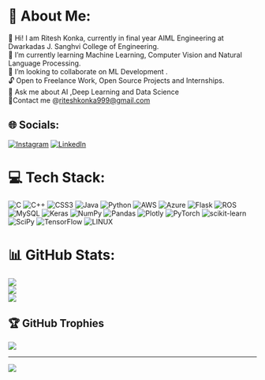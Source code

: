 # 💫 About Me:
🤝 Hi! I am Ritesh Konka, currently in final year AIML Engineering at Dwarkadas J. Sanghvi College of Engineering.<br>🌱 I’m currently learning Machine Learning, Computer Vision and  Natural Language Processing.<br>👯 I’m looking to collaborate on ML Development .<br>🔓 Open to Freelance Work, Open Source Projects and Internships.<br>💬 Ask me about AI ,Deep Learning and Data Science<br>📧Contact me @riteshkonka999@gmail.com


## 🌐 Socials:
[![Instagram](https://img.shields.io/badge/Instagram-%23E4405F.svg?logo=Instagram&logoColor=white)](https://instagram.com/_riteshkonka_) [![LinkedIn](https://img.shields.io/badge/LinkedIn-%230077B5.svg?logo=linkedin&logoColor=white)](https://linkedin.com/in/ritesh-konka) 

# 💻 Tech Stack:
![C](https://img.shields.io/badge/c-%2300599C.svg?style=flat&logo=c&logoColor=white) ![C++](https://img.shields.io/badge/c++-%2300599C.svg?style=flat&logo=c%2B%2B&logoColor=white) ![CSS3](https://img.shields.io/badge/css3-%231572B6.svg?style=flat&logo=css3&logoColor=white) ![Java](https://img.shields.io/badge/java-%23ED8B00.svg?style=flat&logo=java&logoColor=white) ![Python](https://img.shields.io/badge/python-3670A0?style=flat&logo=python&logoColor=ffdd54) ![AWS](https://img.shields.io/badge/AWS-%23FF9900.svg?style=flat&logo=amazon-aws&logoColor=white) ![Azure](https://img.shields.io/badge/azure-%230072C6.svg?style=flat&logo=azure-devops&logoColor=white) ![Flask](https://img.shields.io/badge/flask-%23000.svg?style=flat&logo=flask&logoColor=white) ![ROS](https://img.shields.io/badge/ros-%230A0FF9.svg?style=flat&logo=ros&logoColor=white) ![MySQL](https://img.shields.io/badge/mysql-%2300f.svg?style=flat&logo=mysql&logoColor=white) ![Keras](https://img.shields.io/badge/Keras-%23D00000.svg?style=flat&logo=Keras&logoColor=white) ![NumPy](https://img.shields.io/badge/numpy-%23013243.svg?style=flat&logo=numpy&logoColor=white) ![Pandas](https://img.shields.io/badge/pandas-%23150458.svg?style=flat&logo=pandas&logoColor=white) ![Plotly](https://img.shields.io/badge/Plotly-%233F4F75.svg?style=flat&logo=plotly&logoColor=white) ![PyTorch](https://img.shields.io/badge/PyTorch-%23EE4C2C.svg?style=flat&logo=PyTorch&logoColor=white) ![scikit-learn](https://img.shields.io/badge/scikit--learn-%23F7931E.svg?style=flat&logo=scikit-learn&logoColor=white) ![SciPy](https://img.shields.io/badge/SciPy-%230C55A5.svg?style=flat&logo=scipy&logoColor=%white) ![TensorFlow](https://img.shields.io/badge/TensorFlow-%23FF6F00.svg?style=flat&logo=TensorFlow&logoColor=white) ![LINUX](https://img.shields.io/badge/Linux-FCC624?style=flat&logo=linux&logoColor=black)
# 📊 GitHub Stats:
![](https://github-readme-stats.vercel.app/api?username=RiteshKonka&theme=dark&hide_border=true&include_all_commits=true&count_private=true)<br/>
![](https://github-readme-streak-stats.herokuapp.com/?user=RiteshKonka&theme=dark&hide_border=true)<br/>
![](https://github-readme-stats.vercel.app/api/top-langs/?username=RiteshKonka&theme=dark&hide_border=true&include_all_commits=true&count_private=true&layout=compact)

## 🏆 GitHub Trophies
![](https://github-profile-trophy.vercel.app/?username=RiteshKonka&theme=onestar&no-frame=false&no-bg=true&margin-w=4)

---
[![](https://visitcount.itsvg.in/api?id=RiteshKonka&icon=0&color=0)](https://visitcount.itsvg.in)

<!-- Proudly created with GPRM ( https://gprm.itsvg.in ) -->
